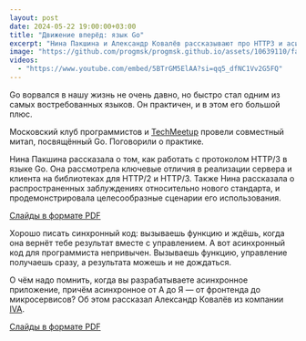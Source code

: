 ```yaml
---
layout: post
date: 2024-05-22 19:00:00+03:00
title: "Движение вперёд: язык Go"
excerpt: "Нина Пакшина и Александр Ковалёв рассказывают про HTTP3 и асинхронные коммуникации."
image: "https://github.com/progmsk/progmsk.github.io/assets/10639110/fa657063-d462-44e0-a463-5686ec6a1808"
videos:
  - "https://www.youtube.com/embed/5BTrGM5ElAA?si=qq5_dfNC1Vv2G5FQ"
---
```


Go ворвался в нашу жизнь не очень давно,  но быстро стал одним из самых востребованных языков. Он практичен, и в этом его большой плюс.

Московский клуб программистов и [TechMeetup](https://t.me/tech_meetup) провели совместный митап, посвящённый Go. Поговорили о практике.

Нина Пакшина рассказала о том, как работать с протоколом HTTP/3 в языке  Go. Она рассмотрела ключевые отличия в реализации сервера и клиента на библиотеках для HTTP/2 и HTTP/3. Также Нина рассказала о распространенных заблуждениях относительно нового стандарта, и продемонстрировала целесообразные сценарии его использования.

[Слайды в формате PDF](https://github.com/progmsk/progmsk.github.io/files/15412481/http3.%2B.go.pdf)

Хорошо писать синхронный код: вызываешь функцию и ждёшь, когда она вернёт тебе результат вместе с управлением.
А вот асинхронный код для программиста непривычен. Вызываешь функцию, управление получаешь сразу, а результата можешь и не дождаться.

О чём надо помнить, когда вы разрабатываете асинхронное приложение, причём асинхронное от А до Я — от фронтенда до микросервисов? Об этом рассказал Александр Ковалёв из компании [IVA](https://iva.ru/).

[Слайды в формате PDF](https://github.com/progmsk/progmsk.github.io/files/15412484/Tech-Meetup-5-Golang-alkov.pptx.pdf)
